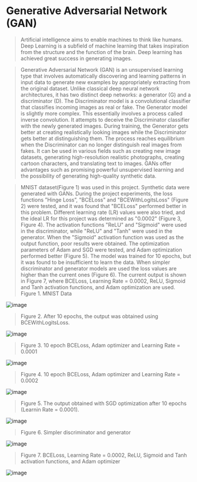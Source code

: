 # Generative Adversarial Network (GAN)
>Artificial intelligence aims to enable machines to think like humans. Deep Learning is a subfield of machine learning that takes inspiration from the structure and the function of the brain. Deep learning has achieved great success in generating images. 

>Generative Adversarial Network (GAN) is an unsupervised learning type that involves automatically discovering and learning patterns in input data to generate new examples by appropriately extracting from the original dataset. Unlike classical deep neural network architectures, it has two distinct deep networks: a generator (G) and a discriminator (D). The Discriminator model is a convolutional classifier that classifies incoming images as real or fake. The Generator model is slightly more complex. This essentially involves a process called inverse convolution. It attempts to deceive the Discriminator classifier with the newly generated images. During training, the Generator gets better at creating realistically looking images while the Discriminator gets better at distinguishing them. The process reaches equilibrium when the Discriminator can no longer distinguish real images from fakes. It can be used in various fields such as creating new image datasets, generating high-resolution realistic photographs, creating cartoon characters, and translating text to images. GANs offer advantages such as promising powerful unsupervised learning and the possibility of generating high-quality synthetic data.

>MNIST dataset(Figure 1) was used in this project. Synthetic data were generated with GANs. During the project experiments, the loss functions ”Hinge Loss”,  "BCELoss" and "BCEWithLogitsLoss" (Figure 2) were tested, and it was found that "BCELoss" performed better in this problem. Different learning rate (LR) values were also tried, and the ideal LR for this project was determined as "0.0002" (Figure 3, Figure 4). The activation functions "ReLU" and "Sigmoid" were used in the discriminator, while "ReLU" and "Tanh" were used in the generator. When the "Sigmoid" activation function was used as the output function, poor results were obtained. The optimization parameters of Adam and SGD were tested, and Adam optimization performed better (Figure 5). The model was trained for 10 epochs, but it was found to be insufficient to learn the data. When simpler discriminator and generator models are used the loss values are higher than the current ones (Figure 6). The current output is shown in Figure 7, where BCELoss, Learning Rate = 0.0002, ReLU, Sigmoid and Tanh activation functions, and Adam optimization are used.
> Figure 1. MNIST Data

![image](https://user-images.githubusercontent.com/82284108/232318233-be29a51e-3743-4fb8-9ff4-bb8566e80141.png)


>Figure 2. After 10 epochs, the output was obtained using BCEWithLogitsLoss.

![image](https://user-images.githubusercontent.com/82284108/232318343-13ee850b-13aa-41c8-a025-d5c176f38c62.png)



>Figure 3. 10 epoch BCELoss, Adam optimizer and Learning Rate = 0.0001 

![image](https://user-images.githubusercontent.com/82284108/232318378-34741910-ef32-4e84-847d-8fa8ec03c645.png)


>Figure 4. 10 epoch BCELoss, Adam optimizer and Learning Rate = 0.0002

![image](https://user-images.githubusercontent.com/82284108/232318422-3c132b3b-0a50-4cb7-9f6e-9d47f884a7ff.png)

>Figure 5. The output obtained with SGD optimization after 10 epochs (Learnin Rate = 0.0001).

![image](https://user-images.githubusercontent.com/82284108/232318543-b69b0f23-371c-44f3-a7e1-77af58a0d4e8.png)


>Figure 6. Simpler discriminator and generator

![image](https://user-images.githubusercontent.com/82284108/232318574-78e703f9-117b-4709-8b0f-743b248635a9.png)


>Figure 7. BCELoss, Learning Rate = 0.0002, ReLU, Sigmoid and Tanh activation functions, and Adam optimizer

![image](https://user-images.githubusercontent.com/82284108/232318612-9491ef10-a088-4815-b37e-9a68deedffcb.png)

